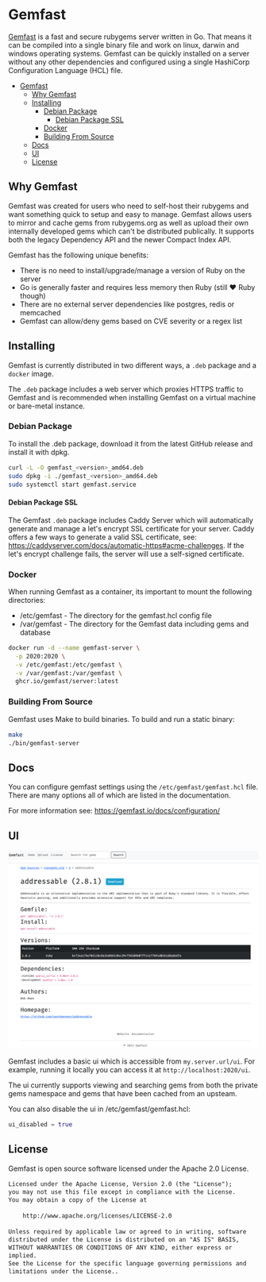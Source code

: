 # Gemfast

[Gemfast](https://gemfast.io) is a fast and secure rubygems server written in Go. That means it can be compiled into a single binary file and work on linux, darwin and windows operating systems. Gemfast can be quickly installed on a server without any other dependencies and configured using a single HashiCorp Configuration Language (HCL) file.

- [Gemfast](#gemfast)
  - [Why Gemfast](#why-gemfast)
  - [Installing](#installing)
    - [Debian Package](#debian-package)
      - [Debian Package SSL](#debian-package-ssl)
    - [Docker](#docker)
    - [Building From Source](#building-from-source)
  - [Docs](#docs)
  - [UI](#ui)
  - [License](#license)

## Why Gemfast

Gemfast was created for users who need to self-host their rubygems and want something quick to setup and easy to manage. Gemfast allows users to mirror and cache gems from rubygems.org as well as upload their own internally developed gems which can't be distributed publically. It supports both the legacy Dependency API and the newer Compact Index API.

Gemfast has the following unique benefits:

* There is no need to install/upgrade/manage a version of Ruby on the server
* Go is generally faster and requires less memory then Ruby (still :heart: Ruby though)
* There are no external server dependencies like postgres, redis or memcached
* Gemfast can allow/deny gems based on CVE severity or a regex list

## Installing

Gemfast is currently distributed in two different ways, a `.deb` package and a `docker` image.

The `.deb` package includes a web server which proxies HTTPS traffic to Gemfast and is recommended when installing Gemfast on a virtual machine or bare-metal instance.

### Debian Package

To install the .deb package, download it from the latest GitHub release and install it with dpkg.

```bash
curl -L -O gemfast_<version>_amd64.deb
sudo dpkg -i ./gemfast_<version>_amd64.deb
sudo systemctl start gemfast.service
```

#### Debian Package SSL

The Gemfast `.deb` package includes Caddy Server which will automatically generate and manage a let's encrypt SSL certificate for your server. Caddy offers a few ways to generate a valid SSL certificate, see: https://caddyserver.com/docs/automatic-https#acme-challenges. If the let's encrypt challenge fails, the server will use a self-signed certificate.

### Docker

When running Gemfast as a container, its important to mount the following directories:

* /etc/gemfast - The directory for the gemfast.hcl config file
* /var/gemfast - The directory for the Gemfast data including gems and database

```bash
docker run -d --name gemfast-server \
  -p 2020:2020 \
  -v /etc/gemfast:/etc/gemfast \
  -v /var/gemfast:/var/gemfast \
  ghcr.io/gemfast/server:latest
```

### Building From Source

Gemfast uses Make to build binaries. To build and run a static binary:

```bash
make
./bin/gemfast-server
```

## Docs

You can configure gemfast settings using the `/etc/gemfast/gemfast.hcl` file. There are many options all of which are listed in the documentation.

For more information see: https://gemfast.io/docs/configuration/

## UI

![Dashboard UI](https://github.com/gemfast/server/raw/main/SCREENSHOT.png)

Gemfast includes a basic ui which is accessible from `my.server.url/ui`. For example, running it locally you can access it at `http://localhost:2020/ui`.

The ui currently supports viewing and searching gems from both the private gems namespace and gems that have been cached from an upsteam. 

You can also disable the ui in /etc/gemfast/gemfast.hcl:

```terraform
ui_disabled = true
```

## License

Gemfast is open source software licensed under the Apache 2.0 License.

```text
Licensed under the Apache License, Version 2.0 (the "License");
you may not use this file except in compliance with the License.
You may obtain a copy of the License at

    http://www.apache.org/licenses/LICENSE-2.0

Unless required by applicable law or agreed to in writing, software
distributed under the License is distributed on an "AS IS" BASIS,
WITHOUT WARRANTIES OR CONDITIONS OF ANY KIND, either express or implied.
See the License for the specific language governing permissions and
limitations under the License..
```